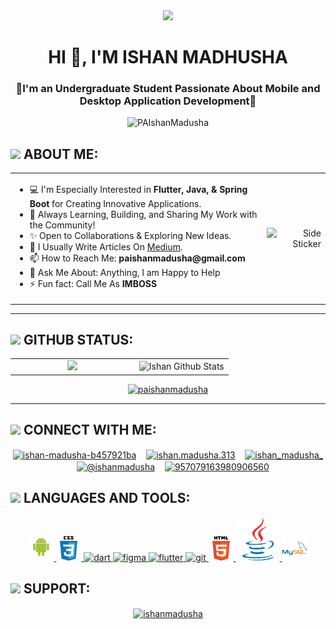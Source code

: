 <div align="center">
  <picture>
    <img src="https://github.com/user-attachments/assets/6e08d96c-d3aa-4e44-b6b8-a24c2925af33" width="210px">
  </picture>
</div>

<h1 align="center">HI 👋, I'M ISHAN MADHUSHA</h1>
<h3 align="center">📝I'm an Undergraduate Student Passionate About Mobile and Desktop Application Development📝</h3>

<p align="center"> <img src="https://komarev.com/ghpvc/?username=PAIshanMadusha&label=Profile%20views&color=0e75b6&style=flat" alt="PAIshanMadusha" /> </p>

<h2><picture><img src = "https://github.com/user-attachments/assets/bba6086c-5177-4cee-9b05-83ce59f196f2" width = 50px></picture> ABOUT ME:</h2>
<table width="100%" align="center">
  <tr>
    <td width="80%" valign="top">
      <ul>
        <li>💻 I'm Especially Interested in <strong>Flutter, Java, & Spring Boot</strong> for Creating Innovative Applications.</li>
        <li>📱 Always Learning, Building, and Sharing My Work with the Community!</li>
        <li>✨ Open to Collaborations & Exploring New Ideas.</li>
        <li>📝 I Usually Write Articles On <a href="https://medium.com/@ishanmadusha">Medium</a>.</li>
        <li>📫 How to Reach Me: <strong>paishanmadusha@gmail.com</strong></li>
        <li>💬 Ask Me About: Anything, I am Happy to Help</li>
        <li>⚡ Fun fact: Call Me As <strong>IMBOSS</strong></li>
      </ul>
    </td>
    <td width="20%" align="right">
      <img src="https://media.giphy.com/media/TEnXkcsHrP4YedChhA/giphy.gif" width="200" height="200" alt="Side Sticker">
    </td>
  </tr>
</table>

---

<h2><picture><img src = "https://github.com/user-attachments/assets/11ad53ff-be77-42d6-8b7c-08d121ec3c8f" width = 50px></picture> GITHUB STATUS:</h2>
<table width="100%" align="center">
  <tr>
    <td width="57%" align="center">
            <img src="https://github-readme-stats-eight-theta.vercel.app/api?username=PAIshanMadusha&show_icons=true&theme=algolia&include_all_commits=true&count_private=true" />
    </td>
    <td width="43%" align="center">
      <img src="https://github-readme-stats-eight-theta.vercel.app/api/top-langs/?username=PAIshanMadusha&layout=compact&langs_count=8&theme=algolia" alt="Ishan Github Stats" />
    </td>
  </tr>
</table>

<p align="center"> <a href="https://github.com/ryo-ma/github-profile-trophy"><img src="https://github-profile-trophy.vercel.app/?username=paishanmadusha" alt="paishanmadusha" /></a> </p>

---

<h2><picture><img src = "https://github.com/user-attachments/assets/542c02da-dc95-44ca-a4f4-bd730b97f066" width = 50px></picture> CONNECT WITH ME:</h2>
<p align="center">
<a href="https://linkedin.com/in/ishan-madusha-b457921ba" target="blank"><img align="center" src="https://raw.githubusercontent.com/rahuldkjain/github-profile-readme-generator/master/src/images/icons/Social/linked-in-alt.svg" alt="ishan-madusha-b457921ba" height="75" width="75" /></a>&nbsp;&nbsp;&nbsp;
<a href="https://fb.com/ishan.madusha.313" target="blank"><img align="center" src="https://raw.githubusercontent.com/rahuldkjain/github-profile-readme-generator/master/src/images/icons/Social/facebook.svg" alt="ishan.madusha.313" height="50" width="50" /></a>&nbsp;&nbsp;&nbsp;
<a href="https://instagram.com/ishan_madusha_" target="blank"><img align="center" src="https://raw.githubusercontent.com/rahuldkjain/github-profile-readme-generator/master/src/images/icons/Social/instagram.svg" alt="ishan_madusha_" height="50" width="50" /></a>&nbsp;&nbsp;&nbsp;
<a href="https://medium.com/@ishanmadusha" target="blank"><img align="center" src="https://raw.githubusercontent.com/rahuldkjain/github-profile-readme-generator/master/src/images/icons/Social/medium.svg" alt="@ishanmadusha" height="75" width="75" /></a>&nbsp;&nbsp;&nbsp;
<a href="https://discord.gg/957079163980906560" target="blank"><img align="center" src="https://raw.githubusercontent.com/rahuldkjain/github-profile-readme-generator/master/src/images/icons/Social/discord.svg" alt="957079163980906560" height="50" width="50" /></a>
</p>

<h2><picture><img src = "https://github.com/user-attachments/assets/d51ab2c7-1d61-438d-a8e0-c2c65684d907" width = 50px></picture> LANGUAGES AND TOOLS:</h2>
<p align="center"> <a href="https://developer.android.com" target="_blank" rel="noreferrer"> <img src="https://raw.githubusercontent.com/devicons/devicon/master/icons/android/android-original-wordmark.svg" alt="android" width="40" height="40"/> </a> <a href="https://www.w3schools.com/css/" target="_blank" rel="noreferrer"> <img src="https://raw.githubusercontent.com/devicons/devicon/master/icons/css3/css3-original-wordmark.svg" alt="css3" width="40" height="40"/> </a> <a href="https://dart.dev" target="_blank" rel="noreferrer"> <img src="https://www.vectorlogo.zone/logos/dartlang/dartlang-icon.svg" alt="dart" width="65" height="65"/> </a> <a href="https://www.figma.com/" target="_blank" rel="noreferrer"> <img src="https://www.vectorlogo.zone/logos/figma/figma-icon.svg" alt="figma" width="40" height="40"/> </a> <a href="https://flutter.dev" target="_blank" rel="noreferrer"> <img src="https://www.vectorlogo.zone/logos/flutterio/flutterio-icon.svg" alt="flutter" width="65" height="65"/> </a> <a href="https://git-scm.com/" target="_blank" rel="noreferrer"> <img src="https://www.vectorlogo.zone/logos/git-scm/git-scm-icon.svg" alt="git" width="40" height="40"/> </a> <a href="https://www.w3.org/html/" target="_blank" rel="noreferrer"> <img src="https://raw.githubusercontent.com/devicons/devicon/master/icons/html5/html5-original-wordmark.svg" alt="html5" width="40" height="40"/> </a> <a href="https://www.java.com" target="_blank" rel="noreferrer"> <img src="https://raw.githubusercontent.com/devicons/devicon/master/icons/java/java-original.svg" alt="java" width="70" height="70"/> </a> <a href="https://www.mysql.com/" target="_blank" rel="noreferrer"> <img src="https://raw.githubusercontent.com/devicons/devicon/master/icons/mysql/mysql-original-wordmark.svg" alt="mysql" width="40" height="40"/> </a> </p>

<h2><picture><img src = "https://github.com/user-attachments/assets/c29e955b-09c1-4f26-98a6-f0343c6bc882" width = 50px></picture> SUPPORT:</h2>
<p align="center"> <a href="https://www.buymeacoffee.com/ishanmadusha"> <img align="center" src="https://cdn.buymeacoffee.com/buttons/v2/default-yellow.png" height="50" width="210" alt="ishanmadusha" /></a></p><br>
